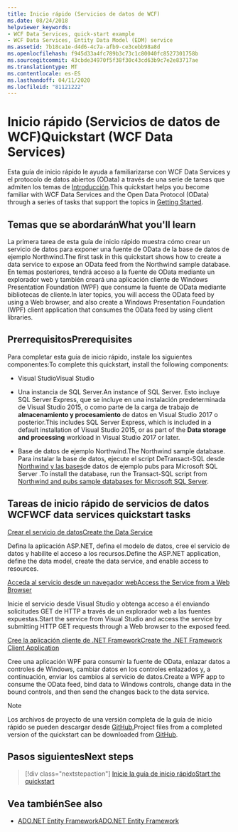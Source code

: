 ```yaml
---
title: Inicio rápido (Servicios de datos de WCF)
ms.date: 08/24/2018
helpviewer_keywords:
- WCF Data Services, quick-start example
- WCF Data Services, Entity Data Model (EDM) service
ms.assetid: 7b18ca1e-d4d6-4c7a-afb9-ce3cebb98a8d
ms.openlocfilehash: f945d33a4fc789b3c73c1c80040fc8527301758b
ms.sourcegitcommit: 43cbde34970f5f38f30c43cd63b9c7e2e83717ae
ms.translationtype: MT
ms.contentlocale: es-ES
ms.lasthandoff: 04/11/2020
ms.locfileid: "81121222"
---
```

# <a name="quickstart-wcf-data-services"></a><span data-ttu-id="efca0-102">Inicio rápido (Servicios de datos de WCF)</span><span class="sxs-lookup"><span data-stu-id="efca0-102">Quickstart (WCF Data Services)</span></span>

<span data-ttu-id="efca0-103">Esta guía de inicio rápido le ayuda a familiarizarse con WCF Data Services y el protocolo de datos abiertos (OData) a través de una serie de tareas que admiten los temas de [Introducción](getting-started-with-wcf-data-services.md).</span><span class="sxs-lookup"><span data-stu-id="efca0-103">This quickstart helps you become familiar with WCF Data Services and the Open Data Protocol (OData) through a series of tasks that support the topics in [Getting Started](getting-started-with-wcf-data-services.md).</span></span>

## <a name="what-youll-learn"></a><span data-ttu-id="efca0-104">Temas que se abordarán</span><span class="sxs-lookup"><span data-stu-id="efca0-104">What you'll learn</span></span>

<span data-ttu-id="efca0-105">La primera tarea de esta guía de inicio rápido muestra cómo crear un servicio de datos para exponer una fuente de OData de la base de datos de ejemplo Northwind.</span><span class="sxs-lookup"><span data-stu-id="efca0-105">The first task in this quickstart shows how to create a data service to expose an OData feed from the Northwind sample database.</span></span> <span data-ttu-id="efca0-106">En temas posteriores, tendrá acceso a la fuente de OData mediante un explorador web y también creará una aplicación cliente de Windows Presentation Foundation (WPF) que consume la fuente de OData mediante bibliotecas de cliente.</span><span class="sxs-lookup"><span data-stu-id="efca0-106">In later topics, you will access the OData feed by using a Web browser, and also create a Windows Presentation Foundation (WPF) client application that consumes the OData feed by using client libraries.</span></span>

## <a name="prerequisites"></a><span data-ttu-id="efca0-107">Prerrequisitos</span><span class="sxs-lookup"><span data-stu-id="efca0-107">Prerequisites</span></span>

<span data-ttu-id="efca0-108">Para completar esta guía de inicio rápido, instale los siguientes componentes:</span><span class="sxs-lookup"><span data-stu-id="efca0-108">To complete this quickstart, install the following components:</span></span>

- <span data-ttu-id="efca0-109">Visual Studio</span><span class="sxs-lookup"><span data-stu-id="efca0-109">Visual Studio</span></span>

- <span data-ttu-id="efca0-110">Una instancia de SQL Server.</span><span class="sxs-lookup"><span data-stu-id="efca0-110">An instance of SQL Server.</span></span> <span data-ttu-id="efca0-111">Esto incluye SQL Server Express, que se incluye en una instalación predeterminada de Visual Studio 2015, o como parte de la carga de trabajo de **almacenamiento y procesamiento** de datos en Visual Studio 2017 o posterior.</span><span class="sxs-lookup"><span data-stu-id="efca0-111">This includes SQL Server Express, which is included in a default installation of Visual Studio 2015, or as part of the **Data storage and processing** workload in Visual Studio 2017 or later.</span></span>

- <span data-ttu-id="efca0-112">Base de datos de ejemplo Northwind.</span><span class="sxs-lookup"><span data-stu-id="efca0-112">The Northwind sample database.</span></span> <span data-ttu-id="efca0-113">Para instalar la base de datos, ejecute el script DeTransact-SQL desde [Northwind y las bases](https://github.com/Microsoft/sql-server-samples/tree/master/samples/databases/northwind-pubs)de datos de ejemplo pubs para Microsoft SQL Server .</span><span class="sxs-lookup"><span data-stu-id="efca0-113">To install the database, run the Transact-SQL script from [Northwind and pubs sample databases for Microsoft SQL Server](https://github.com/Microsoft/sql-server-samples/tree/master/samples/databases/northwind-pubs).</span></span>

## <a name="wcf-data-services-quickstart-tasks"></a><span data-ttu-id="efca0-114">Tareas de inicio rápido de servicios de datos WCF</span><span class="sxs-lookup"><span data-stu-id="efca0-114">WCF data services quickstart tasks</span></span>

 [<span data-ttu-id="efca0-115">Crear el servicio de datos</span><span class="sxs-lookup"><span data-stu-id="efca0-115">Create the Data Service</span></span>](creating-the-data-service.md)

 <span data-ttu-id="efca0-116">Defina la aplicación ASP.NET, defina el modelo de datos, cree el servicio de datos y habilite el acceso a los recursos.</span><span class="sxs-lookup"><span data-stu-id="efca0-116">Define the ASP.NET application, define the data model, create the data service, and enable access to resources.</span></span>

 [<span data-ttu-id="efca0-117">Acceda al servicio desde un navegador web</span><span class="sxs-lookup"><span data-stu-id="efca0-117">Access the Service from a Web Browser</span></span>](accessing-the-service-from-a-web-browser-wcf-data-services-quickstart.md)

 <span data-ttu-id="efca0-118">Inicie el servicio desde Visual Studio y obtenga acceso a él enviando solicitudes GET de HTTP a través de un explorador web a las fuentes expuestas.</span><span class="sxs-lookup"><span data-stu-id="efca0-118">Start the service from Visual Studio and access the service by submitting HTTP GET requests through a Web browser to the exposed feed.</span></span>

 [<span data-ttu-id="efca0-119">Cree la aplicación cliente de .NET Framework</span><span class="sxs-lookup"><span data-stu-id="efca0-119">Create the .NET Framework Client Application</span></span>](creating-the-dotnet-client-application-wcf-data-services-quickstart.md)

 <span data-ttu-id="efca0-120">Cree una aplicación WPF para consumir la fuente de OData, enlazar datos a controles de Windows, cambiar datos en los controles enlazados y, a continuación, enviar los cambios al servicio de datos.</span><span class="sxs-lookup"><span data-stu-id="efca0-120">Create a WPF app to consume the OData feed, bind data to Windows controls, change data in the bound controls, and then send the changes back to the data service.</span></span>

> [!NOTE]
> <span data-ttu-id="efca0-121">Los archivos de proyecto de una versión completa de la guía de inicio rápido se pueden descargar desde [GitHub.](https://github.com/microsoftarchive/msdn-code-gallery-community-s-z/tree/master/WCF%20Data%20Services%20Quickstart%20(OData%20Service%20and%20WPF%20Client))</span><span class="sxs-lookup"><span data-stu-id="efca0-121">Project files from a completed version of the quickstart can be downloaded from [GitHub](https://github.com/microsoftarchive/msdn-code-gallery-community-s-z/tree/master/WCF%20Data%20Services%20Quickstart%20(OData%20Service%20and%20WPF%20Client)).</span></span>

## <a name="next-steps"></a><span data-ttu-id="efca0-122">Pasos siguientes</span><span class="sxs-lookup"><span data-stu-id="efca0-122">Next steps</span></span>

> [!div class="nextstepaction"]
> [<span data-ttu-id="efca0-123">Inicie la guía de inicio rápido</span><span class="sxs-lookup"><span data-stu-id="efca0-123">Start the quickstart</span></span>](creating-the-data-service.md)

## <a name="see-also"></a><span data-ttu-id="efca0-124">Vea también</span><span class="sxs-lookup"><span data-stu-id="efca0-124">See also</span></span>

- [<span data-ttu-id="efca0-125">ADO.NET Entity Framework</span><span class="sxs-lookup"><span data-stu-id="efca0-125">ADO.NET Entity Framework</span></span>](../adonet/ef/index.md)
